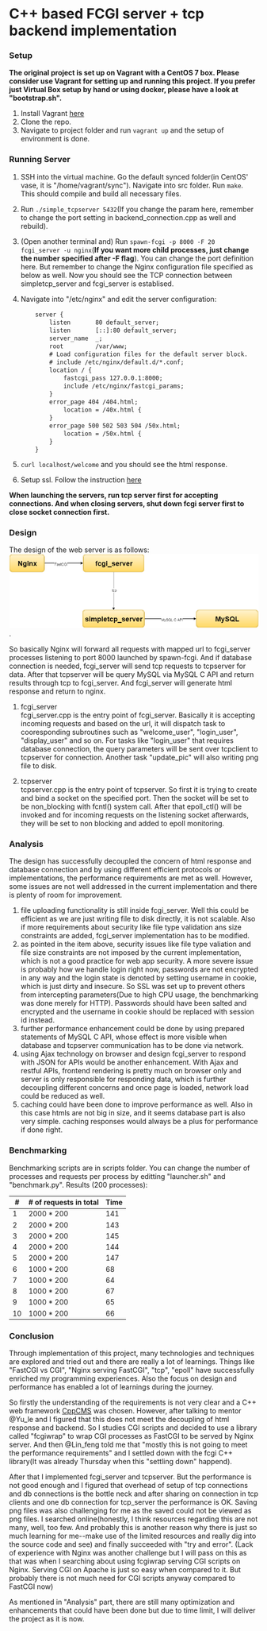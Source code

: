 C++ based FCGI server + tcp backend implementation
=====================================================

### Setup
**The original project is set up on Vagrant with a CentOS 7 box. Please consider use Vagrant for setting up and running this project. If you prefer just Virtual Box setup by hand or using docker, please have a look at "bootstrap.sh".**

1. Install Vagrant [here](https://docs.vagrantup.com/v2/getting-started/index.html)
2. Clone the repo.
3. Navigate to project folder and run <code>vagrant up</code> and the setup of environment is done.

### Running Server
1. SSH into the virtual machine. Go the default synced folder(in CentOS' vase, it is "/home/vagrant/sync"). Navigate into src folder. Run <code>make</code>. This should compile and build all necessary files.
2. Run <code>./simple_tcpserver 5432</code>(If you change the param here, remember to change the port setting in backend_connection.cpp as well and rebuild).
3. (Open another terminal and) Run <code>spawn-fcgi -p 8000 -F 20 fcgi_server -u nginx</code>(**If you want more child processes, just change the number specified after -F flag**). You can change the port definition here. But remember to change the Nginx configuration file specified as below as well. Now you should see the TCP connection between simpletcp_server and fcgi_server is establised.
4. Navigate into "/etc/nginx" and edit the server configuration:

   ```
       server {
           listen       80 default_server;
           listen       [::]:80 default_server;
           server_name  _;
           root         /var/www;
           # Load configuration files for the default server block.
           # include /etc/nginx/default.d/*.conf;
           location / {
               fastcgi_pass 127.0.0.1:8000;
               include /etc/nginx/fastcgi_params;
           }
           error_page 404 /404.html;
               location = /40x.html {
           }
           error_page 500 502 503 504 /50x.html;
               location = /50x.html {
           }
       }
   ```
5. <code>curl localhost/welcome</code> and you should see the html response.
6. Setup ssl. Follow the instruction [here](https://www.digitalocean.com/community/tutorials/how-to-create-a-ssl-certificate-on-nginx-for-centos-6)

**When launching the servers, run tcp server first for accepting connections. And when closing servers, shut down fcgi server first to close socket connection first.**

### Design
The design of the web server is as follows: ![Entry Task Server Design Diagram](./docs/EntryTaskDesign.png).

So basically Nginx will forward all requests with mapped url to fcgi_server processes listening to port 8000 launched by spawn-fcgi. And if database connection is needed, fcgi_server will send tcp requests to tcpserver for data. After that tcpserver will be query MySQL via MySQL C API and return results through tcp to fcgi_server. And fcgi_server will generate html response and return to nginx.

1. fcgi_server<br>
   fcgi_server.cpp is the entry point of fcgi_server. Basically it is accepting incoming requests and based on the url, it will dispatch task to cooresponding subroutines such as "welcome_user", "login_user", "display_user" and so on. For tasks like "login_user" that requires database connection, the query parameters will be sent over tcpclient to tcpserver for connection. Another task "update_pic" will also writing png file to disk.

2. tcpserver<br>
   tcpserver.cpp is the entry point of tcpserver. So first it is trying to create and bind a socket on the specified port. Then the socket will be set to be non_blocking with fcntl() system call. After that epoll_ctl() will be invoked and for incoming requests on the listening socket afterwards, they will be set to non blocking and added to epoll monitoring.

### Analysis
The design has successfully decoupled the concern of html response and database connection and by using different efficient protocols or implementations, the performance requirements are met as well. However, some issues are not well addressed in the current implementation and there is plenty of room for improvement.
1. file uploading functionality is still inside fcgi_server. Well this could be efficient as we are just writing file to disk directly, it is not scalable. Also if more requirements about security like file type validation ans size constraints are added, fcgi_server implementation has to be modified.
2. as pointed in the item above, security issues like file type valiation and file size constraints are not imposed by the current implementation, which is not a good practice for web app security. A more severe issue is probably how we handle login right now, passwords are not encrypted in any way and the login state is denoted by setting username in cookie, which is just dirty and insecure. So SSL was set up to prevent others from intercepting parameters(Due to high CPU usage, the benchmarking was done merely for HTTP). Passwords should have been salted and encrypted and the username in cookie should be replaced with session id instead.
3. further performance enhancement could be done by using prepared statements of MySQL C API, whose effect is more visible when database and tcpserver communication has to be done via network.
4. using Ajax technology on browser and design fcgi_server to respond with JSON for APIs would be another enhancement. With Ajax and restful APIs, frontend rendering is pretty much on browser only and server is only responsible for responding data, which is further decoupling different concerns and once page is loaded, network load could be reduced as well.
5. caching could have been done to improve performance as well. Also in this case htmls are not big in size, and it seems database part is also very simple. caching responses would always be a plus for performance if done right.

### Benchmarking
Benchmarking scripts are in scripts folder. You can change the number of processes and requests per process by editting "launcher.sh" and "benchmark.py". Results (200 processes):

| # | # of requests in total | Time |
|---| ---------------------- | ---- |
| 1 | 2000 * 200 | 141 |
| 2 | 2000 * 200 | 143 |
| 3 | 2000 * 200 | 145 |
| 4 | 2000 * 200 | 144 |
| 5 | 2000 * 200 | 147 |
| 6 | 1000 * 200 | 68 |
| 7 | 1000 * 200 | 64 |
| 8 | 1000 * 200 | 67 |
| 9 | 1000 * 200 | 65 |
| 10 | 1000 * 200 | 66 |

### Conclusion
Through implementation of this project, many technologies and techniques are explored and tried out and there are really a lot of learnings. Things like "FastCGI vs CGI", "Nginx serving FastCGI", "tcp", "epoll" have successfully enriched my programming experiences. Also the focus on design and performance has enabled a lot of learnings during the journey.

So firstly the understanding of the requirements is not very clear and a C++ web framework [CppCMS](http://cppcms.com/wikipp/en/page/main) was chosen. However, after talking to mentor @Yu_le and I figured that this does not meet the decoupling of html response and backend. So I studies CGI scripts and decided to use a library called "fcgiwrap" to wrap CGI processes as FastCGI to be served by Nginx server. And then @Lin_feng told me that "mostly this is not going to meet the performance requirements" and I settled down with the fcgi C++ library(It was already Thursday when this "settling down" happend).

After that I implemented fcgi_server and tcpserver. But the performance is not good enough and I figured that overhead of setup of tcp connections and db connections is the bottle neck and after sharing on connection in tcp clients and one db connection for tcp_server the performance is OK. Saving png files was also challenging for me as the saved could not be viewed as png files. I searched online(honestly, I think resources regarding this are not many, well, too few. And probably this is another reason why there is just so much learning for me--make use of the limited resources and really dig into the source code and see) and finally succeeded with "try and error". (Lack of experience with Nginx was another challenge but I will pass on this as that was when I searching about using fcgiwrap serving CGI scripts on Nginx. Serving CGI on Apache is just so easy when compared to it. But probably there is not much need for CGI scripts anyway compared to FastCGI now)

As mentioned in "Analysis" part, there are still many optimization and enhancements that could have been done but due to time limit, I will deliver the project as it is now.
